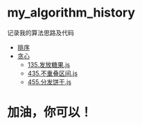 # my_algorithm_history
记录我的算法思路及代码

<!--filetoc-start-->
- [排序](https://github.com/zsf1482451437/my_algorithm_history/tree/main/src/排序)
- [贪心](https://github.com/zsf1482451437/my_algorithm_history/tree/main/src/贪心)
  - [135.发放糖果.js](https://github.com/zsf1482451437/my_algorithm_history/tree/main/src/贪心/135.发放糖果.js)
  - [435.不重叠区间.js](https://github.com/zsf1482451437/my_algorithm_history/tree/main/src/贪心/435.不重叠区间.js)
  - [455.分发饼干.js](https://github.com/zsf1482451437/my_algorithm_history/tree/main/src/贪心/455.分发饼干.js)
<!--filetoc-end-->

# 加油，你可以！